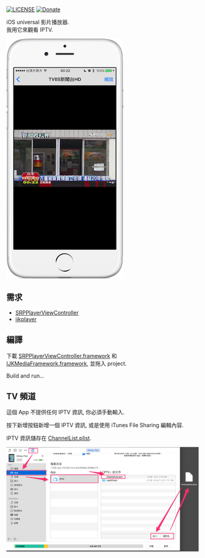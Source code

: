 [![LICENSE](https://img.shields.io/badge/License-MIT-green.svg?style=flat-square)](LICENSE)
[![Donate](https://img.shields.io/badge/Donate-PayPal-yellow.svg?style=flat-square)](https://www.paypal.com/cgi-bin/webscr?cmd=_s-xclick&hosted_button_id=LC58N7VZUST5N)


iOS universal 影片播放器.  
我用它來觀看 IPTV.


![](README/1.png)


## 需求
- [SRPPlayerViewController][2]
- [ijkplayer][3]


## 編譯
下載 [SRPPlayerViewController.framework][4] 和 [IJKMediaFramework.framework][5],
並拖入 project.

Build and run...


## TV 頻道
這個 App 不提供任何 IPTV 資訊, 你必須手動輸入.

按下新增按鈕新增一個 IPTV 資訊, 或是使用 iTunes File Sharing 編輯內容.

IPTV 資訊儲存在 [ChannelList.plist][1].

![](README/2.png)






[1]: IPTV/ChannelList.plist "ChannelList.plist"
[2]: https://github.com/shinrenpan/SRPPlayerViewController "SRPPlayerViewController"
[3]: https://github.com/Bilibili/ijkplayer "ijkplayer"
[4]: https://github.com/shinrenpan/SRPPlayerViewController/releases/download/1.0.3/SRPPlayerViewController.framework.zip "SRPPlayerViewController.framework"
[5]: https://www.dropbox.com/s/f5s5pggji98p4hi/IJKMediaFramework.framework_k0.4.4.1.zip?dl=0 "IJKMediaFramework.framework"
[6]: https://leancloud.cn "LeanCloud"
